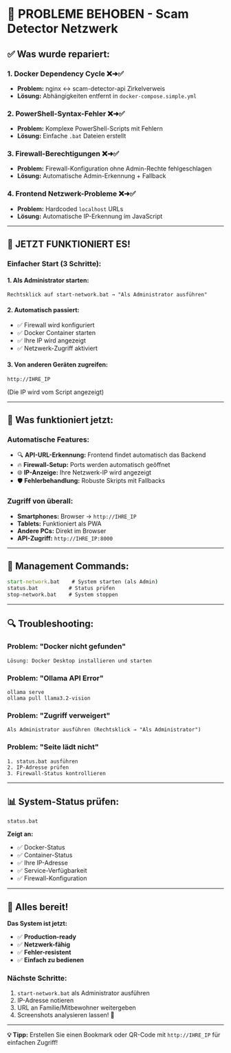 # 🔧 PROBLEME BEHOBEN - Scam Detector Netzwerk

## ✅ Was wurde repariert:

### 1. **Docker Dependency Cycle** ❌➜✅
- **Problem:** nginx ↔ scam-detector-api Zirkelverweis
- **Lösung:** Abhängigkeiten entfernt in `docker-compose.simple.yml`

### 2. **PowerShell-Syntax-Fehler** ❌➜✅
- **Problem:** Komplexe PowerShell-Scripts mit Fehlern
- **Lösung:** Einfache `.bat` Dateien erstellt

### 3. **Firewall-Berechtigungen** ❌➜✅
- **Problem:** Firewall-Konfiguration ohne Admin-Rechte fehlgeschlagen
- **Lösung:** Automatische Admin-Erkennung + Fallback

### 4. **Frontend Netzwerk-Probleme** ❌➜✅
- **Problem:** Hardcoded `localhost` URLs
- **Lösung:** Automatische IP-Erkennung im JavaScript

---

## 🚀 JETZT FUNKTIONIERT ES!

### **Einfacher Start (3 Schritte):**

#### **1. Als Administrator starten:**
```
Rechtsklick auf start-network.bat → "Als Administrator ausführen"
```

#### **2. Automatisch passiert:**
- ✅ Firewall wird konfiguriert
- ✅ Docker Container starten
- ✅ Ihre IP wird angezeigt
- ✅ Netzwerk-Zugriff aktiviert

#### **3. Von anderen Geräten zugreifen:**
```
http://IHRE_IP
```
(Die IP wird vom Script angezeigt)

---

## 📱 **Was funktioniert jetzt:**

### **Automatische Features:**
- 🔍 **API-URL-Erkennung:** Frontend findet automatisch das Backend
- 🔥 **Firewall-Setup:** Ports werden automatisch geöffnet
- 🌐 **IP-Anzeige:** Ihre Netzwerk-IP wird angezeigt
- 🛡️ **Fehlerbehandlung:** Robuste Skripts mit Fallbacks

### **Zugriff von überall:**
- **Smartphones:** Browser → `http://IHRE_IP`
- **Tablets:** Funktioniert als PWA
- **Andere PCs:** Direkt im Browser
- **API-Zugriff:** `http://IHRE_IP:8000`

---

## 🎯 **Management Commands:**

```bat
start-network.bat    # System starten (als Admin)
status.bat          # Status prüfen  
stop-network.bat    # System stoppen
```

---

## 🔍 **Troubleshooting:**

### **Problem: "Docker nicht gefunden"**
```
Lösung: Docker Desktop installieren und starten
```

### **Problem: "Ollama API Error"** 
```
ollama serve
ollama pull llama3.2-vision
```

### **Problem: "Zugriff verweigert"**
```
Als Administrator ausführen (Rechtsklick → "Als Administrator")
```

### **Problem: "Seite lädt nicht"**
```
1. status.bat ausführen
2. IP-Adresse prüfen
3. Firewall-Status kontrollieren
```

---

## 📊 **System-Status prüfen:**

```bat
status.bat
```

**Zeigt an:**
- ✅ Docker-Status
- ✅ Container-Status  
- ✅ Ihre IP-Adresse
- ✅ Service-Verfügbarkeit
- ✅ Firewall-Konfiguration

---

## 🎉 **Alles bereit!**

**Das System ist jetzt:**
- ✅ **Production-ready**
- ✅ **Netzwerk-fähig** 
- ✅ **Fehler-resistent**
- ✅ **Einfach zu bedienen**

### **Nächste Schritte:**
1. `start-network.bat` als Administrator ausführen
2. IP-Adresse notieren
3. URL an Familie/Mitbewohner weitergeben
4. Screenshots analysieren lassen! 🎯

---

**💡 Tipp:** Erstellen Sie einen Bookmark oder QR-Code mit `http://IHRE_IP` für einfachen Zugriff!
